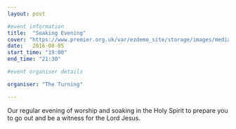 ```yaml
---
layout: post

#event information
title:  "Soaking Evening"
cover: "https://www.premier.org.uk/var/ezdemo_site/storage/images/media/images/readingawakening/22123874-1-eng-GB/readingawakening_article_image.jpg"
date:   2016-08-05
start_time: "19:00"
end_time: "21:30"

#event organiser details

organiser: "The Turning"

---
```


Our regular evening of worship and soaking in the Holy Spirit to prepare you to go out and be a witness for the Lord Jesus.
